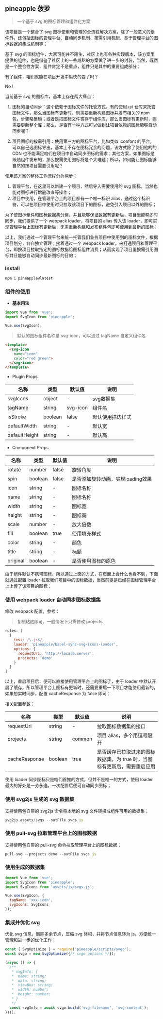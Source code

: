 ## pineapple 菠萝

> 一个基于 svg 的图标管理和组件化方案

<p align="left>

![](https://github.com/famanoder/pineapple/blob/dev/flow-chart.jpg?raw=true)
</p>

该项目是一个整合了 svg 图标使用和管理的全流程解决方案，除了一般意义的组件外，还包括图标的管理平台、自动同步机制、按需引用机制、基于管理平台的图标数据的集成机制等；

基于 svg 的图标组件，大家可能并不陌生，社区上也有各种实现版本，该方案里提供的组件，也是借鉴了社区上的一些成熟的方案做了进一步的封装，当然，既然是一个整合性方案，组件肯定不是重点，组件只是其中的重要组成部分；

有了组件，咱们就能在项目开发中愉快的耍了吗？

No !

当前基于 svg 的图标库，基本上存在两大痛点：

1. 图标的自动同步：这个依赖于图标文件的托管方式，有的使用 git 仓库来托管图标文件，那么当图标有更新时，则需要重新构建图标并发布相关的 npm 包，步骤略繁琐；或者是把图标文件寄存于组件库，那么当图标有更新时，则需要更新整个库；那么，是否有一种方式可以做到让项目依赖的图标能够自动同步呢？

2. 项目图标的按需引用：使用第三方的图标平台，比如类似 iconfont 的平台，可以自己选图标导出，基本上不存在图标冗余的问题，该方式除了使用他的的 CDN 也不能满足咱们在项目中自动同步图标的需求；其他方案，如果图标是跟随组件发布的，那么按需使用图标将是个大难题；所以，如何能让图标能够自然的按项目需要引用呢？


使用该方案的整体工作流程分为两步：

1. 管理平台，在这里可以新建一个项目，然后导入需要使用的 svg 图标，当然也能对图标进行增删改查等操作；
2. 项目中使用，在管理平台上的项目都有一个唯一标识 alias，通过这个标识符，可以在项目中使用时只拉取该项目下的图标，避免引入项目以外的图标；

为了使图标组件和图标数据集分离，并且能够保证数据有更新后，项目里能够即时同步，我们提供了一个 webpack loader，将项目的 alias 传入该 loader，即可实现管理平台上图标有更新后，无需重新构建和发布组件包即可使用到最新的图标；

以上，我们通过一个管理平台来统一托管我们业务项目中使用到的图标文件，根据项目划分，各自独立管理；接着通过一个 webpack loader，来打通项目和管理平台，即按项目拉取指定的图标数据给图标组件消费；从而实现了项目里按需引用图标并且能够自动同步最新图标的目的；

### Install

```js
npm i pineapple@latest
```

### 组件的使用

* **基本用法**

```js
import Vue from 'vue';
import SvgIcon from 'pineapple';

Vue.use(SvgIcon);
```

> 默认的图标组件名称是 svg-icon，可以通过 tagName 自定义组件名

```html
<template>
  <svg-icon
    name="icon"
    color="red green">
  </svg-icon>
</template>
```

* Plugin Props

| 名称 | 类型 | 默认值 | 说明 |
| ----- | ----- | ----- | ----- |
| svgIcons | object | - | svg数据集 |
| tagName | string | svg-icon | 组件名 |
| isStroke | boolean | false | 默认使用描边样式 |
| defaultWidth | string | - | 默认宽 |
| defaultHeight | string | - | 默认高 |

* Component Props

| 名称 | 类型 | 默认值 | 说明 |
| ----- | ----- | ----- | ----- |
| rotate | number | false | 旋转角度 |
| spin | boolean | false | 是否添加旋转动画，实现loading效果 |
| icon | string | - | 图标名称 |
| name | string | - | 图标名称 |
| width | string | - | 图标宽 |
| height | string | - | 图标高 |
| scale | number | - | 放大倍数 |
| fill | boolean | true | 使用填充样式 |
| color | string | - | 颜色 |
| title | string | - | 标题 |
| original | boolean | - | 是否使用图标的原色 |

由于组件默认不携带图标，所以通过上面的方式，在页面上会什么也看不到，下面就通过配置 loader 拉取我们项目中的图标数据，当然前提是已经在图标管理平台上上传了该项目的图标；

### 使用 webpack loader 自动同步图标数据集

修改 webpack 配置，参考：

> 复制粘贴即可，一般情况下只需修改 projects

```js
rules: [
  {
    test: /\.js$/,
    loader: 'pineapple/babel-sync-svg-icons-loader',
    options: {
      requestUri: 'http://locale.server',
      projects: 'demo'
    }
  }
]
```

以上，重启项目后，便可以直接使用管理平台上的图标了，由于 loader 中默认开启了缓存，所以管理平台上图标有更新时，还需要重启一下项目才能使用最新的，如果想实时同步，配置 cacheResponse 为 false 即可；

相关配置参数：

| 名称 | 类型 | 默认值 | 说明 |
| ----- | ----- | ----- | ----- |
| requestUri | string | - | 拉取图标数据集的接口 |
| projects | string | common | 项目 alias，多个用逗号隔开 |
| cacheResponse | boolean | true | 是否缓存已拉取过来的图标数据集，为 true 时，当图标有更新后，需要重启应用 |

使用 loader 同步图标只是咱们首推的方式，但并不是唯一的方式，使用 loader 最大的好处是一劳永逸，一次配置后便可自动同步图标；

### 使用 svg2js 生成的 svg 数据集

支持使用包自带的 svg2js 命令将本地的 svg 文件转换成组件可用的数据集；

```js
svg2js assets/svgs --outFile svgs.js
```

### 使用 pull-svg 拉取管理平台上的图标数据

支持使用包自带的 pull-svg 命令拉取管理平台上的图标数据；

```js
pull-svg --projects demo --outFile svgs.js
```

### 使用生成的数据集

```js
import Vue from 'vue';
import SvgIcon from 'pineapple';
import SvgIcons from 'assets/js/svgs.js';

Vue.use(SvgIcon, {
  tagName: 'xxx-icon',
  svgIcons: SvgIcons
});
```

### 集成并优化 svg

优化 svg 信息，删除多余节点，压缩 svg 体积，并将节点信息转为 js，方便统一管理和进一步的优化工作；

```js
const { SvgOptimize } = require('pineapple/scripts/svgo');
const svgo = new SvgOptimize({/* svgo options */});

(async () => {
  /**
   * svgInfo: {
   *  name: string;
   *  data: string;
   *  viewBox: string;
   *  width: number;
   *  height: number;
   * }
   */
  const svgInfo = await svgo.build('svg-filename', 'svg-content');
})();
```
